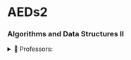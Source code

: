 # AEDs2
### Algorithms and Data Structures II

<details>
<summary>🍎 Professors:</summary>

- Rodrigo Richard Gomes
- Felipe Domingos da Cunha

</details>
